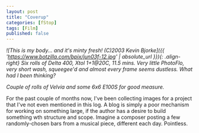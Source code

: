 ```yaml
---
layout: post
title: "Coverup"
categories: [fStop]
tags: [Film]
published: false
---
```

<i>

![This is my body... and it's minty fresh! (C)2003 Kevin Bjorke]({{ 'https://www.botzilla.com/bpix/jun03f-12.jpg' | absolute_url }}){: .align-right}
Six rolls of Delta 400, Xtol 1+1@20C, 11.5 mins. Very little PhotoFlo, very short wash, squeegee'd and almost every frame seems dustless. What had I been thinking?</i>

<i>Couple of rolls of Velvia and some 6x6 E100S for good measure.</i>

For the past couple of months now, I've been collecting images for a project that I've not even mentioned in this log. A blog is simply a poor mechanism for working on something large, if the author has a desire to build something wth structure and scope. Imagine a composer posting a few randomly-chosen bars from a musical piece, different each day. Pointless.

